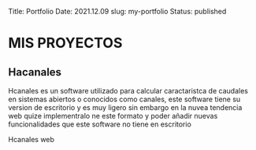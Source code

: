 Title: Portfolio
Date: 2021.12.09
slug: my-portfolio
Status: published

# MIS PROYECTOS

## Hacanales
Hcanales es un software utilizado para calcular caractaristca de caudales en sistemas abiertos o conocidos como canales, este software tiene su version de escritorio y es muy ligero sin embargo en la nuvea tendencia web quize implementralo ne este formato y poder añadir nuevas funcionalidades que este software no tiene en escritorio

Hcanales web